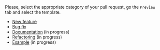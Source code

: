 Please, select the appropriate category of your pull request, go the `Preview` tab and select the template.

* [New feature](?expand=1&template=pull_request_template_new-feature.md)
* [Bug fix](?expand=1&template=pull_request_template_bug-fix.md)
* [Documentation](?expand=1&template=pull_request_template_documentation.md) (in progress)
* [Refactoring](?expand=1&template=pull_request_template_refactoring.md) (in progress)
* [Example](?expand=1&template=pull_request_template_example.md) (in progress)
